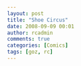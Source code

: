 ```yaml
---
layout: post
title: "Shoe Circus"
date: 2008-09-09 00:01
author: rcadmin
comments: true
categories: [Comics]
tags: [goz, rc]
---
```

<a href="http://bitsmack.com/wp/2008/09/09/shoe-circus/"><img class="alignnone size-full wp-image-1442" title="Why pay more?" src="http://dl.bitsmack.com/uploads/2008/09/20080909.jpg" alt="" /></a>
